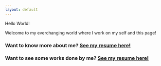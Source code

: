 ```yaml
---
layout: default
---
```


Hello World! 

Welcome to my everchanging world where I work on my self and this page!

### Want to know more about me? [See my resume here!](/Resume.md)
### Want to see some works done by me? [See my resume here!](/Dashboards.md)
